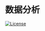 # 数据分析

[![License](https://img.shields.io/badge/license-Apache%202-4EB1BA.svg)](https://www.apache.org/licenses/LICENSE-2.0.html)

